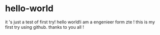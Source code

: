 # hello-world
it 's just a test of first try!
hello world!i am a engenieer form zte !
this is my first try using github.
thanks to you all !
